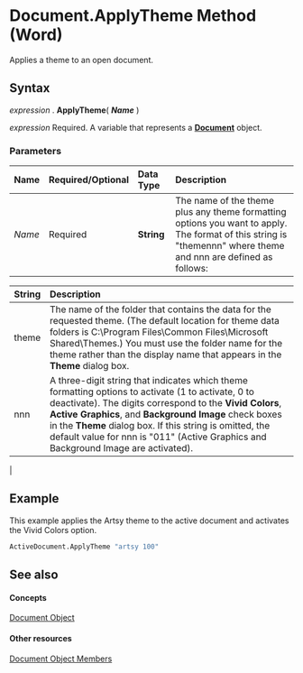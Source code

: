 
# Document.ApplyTheme Method (Word)

Applies a theme to an open document.


## Syntax

 _expression_ . **ApplyTheme**( **_Name_** )

 _expression_ Required. A variable that represents a **[Document](8d83487a-2345-a036-a916-971c9db5b7fb.md)** object.


### Parameters



|**Name**|**Required/Optional**|**Data Type**|**Description**|
|:-----|:-----|:-----|:-----|
| _Name_|Required| **String**|The name of the theme plus any theme formatting options you want to apply. The format of this string is "themennn" where theme and nnn are defined as follows:

|**String**|**Description**|
|:-----|:-----|
|theme|The name of the folder that contains the data for the requested theme. (The default location for theme data folders is C:\Program Files\Common Files\Microsoft Shared\Themes.) You must use the folder name for the theme rather than the display name that appears in the  **Theme** dialog box.|
|nnn|A three-digit string that indicates which theme formatting options to activate (1 to activate, 0 to deactivate). The digits correspond to the  **Vivid Colors**,  **Active Graphics**, and  **Background Image** check boxes in the **Theme** dialog box. If this string is omitted, the default value for nnn is "011" (Active Graphics and Background Image are activated).|
|

## Example

This example applies the Artsy theme to the active document and activates the Vivid Colors option.


```vb
ActiveDocument.ApplyTheme "artsy 100"
```


## See also


#### Concepts


[Document Object](8d83487a-2345-a036-a916-971c9db5b7fb.md)
#### Other resources


[Document Object Members](fc9ab457-0888-f917-3d52-387168ac23b9.md)
